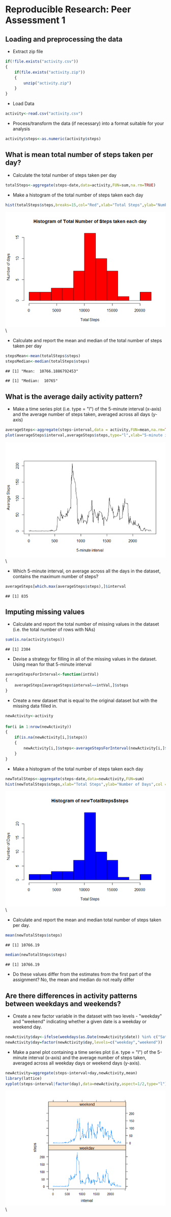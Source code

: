 # Reproducible Research: Peer Assessment 1


## Loading and preprocessing the data
- Extract zip file

```r
if(!file.exists("activity.csv"))
{
    if(file.exists("activity.zip"))
    {
        unzip("activity.zip")
    }
}
```

- Load Data

```r
activity<-read.csv("activity.csv")
```

- Process/transform the data (if necessary) into a format suitable for your analysis

```r
activity$steps<-as.numeric(activity$steps)
```

## What is mean total number of steps taken per day?

- Calculate the total number of steps taken per day

```r
totalSteps<-aggregate(steps~date,data=activity,FUN=sum,na.rm=TRUE)
```

- Make a histogram of the total number of steps taken each day

```r
hist(totalSteps$steps,breaks=15,col="Red",xlab="Total Steps",ylab="Number of days", main = "Histogram of Total Number of Steps taken each day")
```

![](PA1_template_files/figure-html/unnamed-chunk-5-1.png)\

- Calculate and report the mean and median of the total number of steps taken per day

```r
stepsMean<-mean(totalSteps$steps)
stepsMedian<-median(totalSteps$steps)
```


```
## [1] "Mean:  10766.1886792453"
```

```
## [1] "Median:  10765"
```

## What is the average daily activity pattern?
- Make a time series plot (i.e. type = "l") of the 5-minute interval (x-axis) and the average number of steps taken, averaged across all days (y-axis)


```r
averageSteps<-aggregate(steps~interval,data = activity,FUN=mean,na.rm=TRUE)
plot(averageSteps$interval,averageSteps$steps,type="l",xlab="5-minute interval",ylab="Average Steps")
```

![](PA1_template_files/figure-html/unnamed-chunk-8-1.png)\

- Which 5-minute interval, on average across all the days in the dataset, contains the maximum number of steps?


```r
averageSteps[which.max(averageSteps$steps),]$interval
```

```
## [1] 835
```

## Imputing missing values
- Calculate and report the total number of missing values in the dataset (i.e. the total number of rows with NAs)


```r
sum(is.na(activity$steps))
```

```
## [1] 2304
```

- Devise a strategy for filling in all of the missing values in the dataset. Using mean for that 5-minute interval

```r
averageStepsForInterval<-function(intVal)
{
    averageSteps[averageSteps$interval==intVal,]$steps
}
```

- Create a new dataset that is equal to the original dataset but with the missing data filled in.


```r
newActivity<-activity

for(i in 1:nrow(newActivity))
{
    if(is.na(newActivity[i,]$steps))
    {
        newActivity[i,]$steps<-averageStepsForInterval(newActivity[i,]$interval)
    }
}
```

- Make a histogram of the total number of steps taken each day

```r
newTotalSteps<-aggregate(steps~date,data=newActivity,FUN=sum)
hist(newTotalSteps$steps,xlab="Total Steps",ylab="Number of Days",col = "blue",breaks=15)
```

![](PA1_template_files/figure-html/unnamed-chunk-13-1.png)\

- Calculate and report the mean and median total number of steps taken per day.

```r
mean(newTotalSteps$steps)
```

```
## [1] 10766.19
```

```r
median(newTotalSteps$steps)
```

```
## [1] 10766.19
```

- Do these values differ from the estimates from the first part of the assignment?
No, the mean and median do not really differ 
## Are there differences in activity patterns between weekdays and weekends?
- Create a new factor variable in the dataset with two levels - "weekday" and "weekend" indicating whether a given date is a weekday or weekend day.

```r
newActivity$day<-ifelse(weekdays(as.Date(newActivity$date)) %in% c("Saturday","Sunday"),"weekend","weekday")
newActivity$day=factor(newActivity$day,levels=c("weekday","weekend"))
```

- Make a panel plot containing a time series plot (i.e. type = "l") of the 5-minute interval (x-axis) and the average number of steps taken, averaged across all weekday days or weekend days (y-axis).


```r
newActivity=aggregate(steps~interval+day,newActivity,mean)
library(lattice)
xyplot(steps~interval|factor(day),data=newActivity,aspect=1/2,type="l")
```

![](PA1_template_files/figure-html/unnamed-chunk-16-1.png)\
